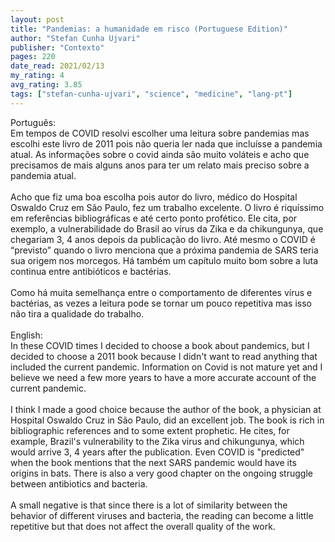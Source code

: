 ```yaml
---
layout: post
title: "Pandemias: a humanidade em risco (Portuguese Edition)"
author: "Stefan Cunha Ujvari"
publisher: "Contexto"
pages: 220
date_read: 2021/02/13
my_rating: 4
avg_rating: 3.85
tags: ["stefan-cunha-ujvari", "science", "medicine", "lang-pt"]
---
```


Português:<br/>Em tempos de COVID resolvi escolher uma leitura sobre pandemias mas escolhi este livro de 2011 pois não queria ler nada que incluísse a pandemia atual. As informações sobre o covid ainda são muito voláteis e acho que precisamos de mais alguns anos para ter um relato mais preciso sobre a pandemia atual. <br/><br/>Acho que fiz uma boa escolha pois autor do livro, médico do Hospital Oswaldo Cruz em São Paulo, fez um trabalho excelente. O livro é riquíssimo em referências bibliográficas e até certo ponto profético. Ele cita, por exemplo, a vulnerabilidade do Brasil ao vírus da Zika e da chikungunya, que chegariam 3, 4 anos depois da publicação do livro. Até mesmo o COVID é “previsto” quando o livro menciona que a próxima pandemia de SARS teria sua origem nos morcegos. Há também um capítulo muito bom sobre a luta continua entre antibióticos e bactérias.<br/><br/>Como há muita semelhança entre o comportamento de diferentes vírus e bactérias, as vezes a leitura pode se tornar um pouco repetitiva mas isso não tira a qualidade do trabalho. <br/><br/>English:<br/>In these COVID times I decided to choose a book about pandemics, but I decided to choose a 2011 book because I didn't want to read anything that included the current pandemic. Information on Covid is not mature yet and I believe we need a few more years to have a more accurate account of the current pandemic.<br/><br/>I think I made a good choice because the author of the book, a physician at Hospital Oswaldo Cruz in São Paulo, did an excellent job. The book is rich in bibliographic references and to some extent prophetic. He cites, for example, Brazil's vulnerability to the Zika virus and chikungunya, which would arrive 3, 4 years after the publication. Even COVID is "predicted" when the book mentions that the next SARS pandemic would have its origins in bats. There is also a very good chapter on the ongoing struggle between antibiotics and bacteria.<br/><br/>A small negative is that since there is a lot of similarity between the behavior of different viruses and bacteria, the reading can become a little repetitive but that does not affect the overall quality of the work.

